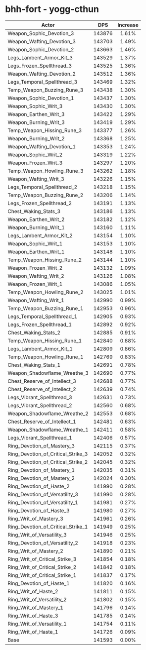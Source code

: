 # bhh-fort - yogg-cthun
| Actor | DPS | Increase |
|---|:---:|:---:|
|Weapon_Sophic_Devotion_3|143876|1.61%|
|Weapon_Wafting_Devotion_3|143703|1.49%|
|Weapon_Sophic_Devotion_2|143663|1.46%|
|Legs_Lambent_Armor_Kit_3|143529|1.37%|
|Legs_Frozen_Spellthread_3|143525|1.36%|
|Weapon_Wafting_Devotion_2|143512|1.36%|
|Legs_Temporal_Spellthread_3|143469|1.32%|
|Temp_Weapon_Buzzing_Rune_3|143438|1.30%|
|Weapon_Sophic_Devotion_1|143437|1.30%|
|Weapon_Sophic_Writ_3|143430|1.30%|
|Weapon_Earthen_Writ_3|143422|1.29%|
|Weapon_Burning_Writ_3|143419|1.29%|
|Temp_Weapon_Hissing_Rune_3|143377|1.26%|
|Weapon_Burning_Writ_2|143368|1.25%|
|Weapon_Wafting_Devotion_1|143353|1.24%|
|Weapon_Sophic_Writ_2|143319|1.22%|
|Weapon_Frozen_Writ_3|143297|1.20%|
|Temp_Weapon_Howling_Rune_3|143262|1.18%|
|Weapon_Wafting_Writ_3|143226|1.15%|
|Legs_Temporal_Spellthread_2|143218|1.15%|
|Temp_Weapon_Buzzing_Rune_2|143206|1.14%|
|Legs_Frozen_Spellthread_2|143191|1.13%|
|Chest_Waking_Stats_3|143186|1.13%|
|Weapon_Earthen_Writ_2|143182|1.12%|
|Weapon_Burning_Writ_1|143160|1.11%|
|Legs_Lambent_Armor_Kit_2|143154|1.10%|
|Weapon_Sophic_Writ_1|143153|1.10%|
|Weapon_Earthen_Writ_1|143148|1.10%|
|Temp_Weapon_Hissing_Rune_2|143144|1.10%|
|Weapon_Frozen_Writ_2|143132|1.09%|
|Weapon_Wafting_Writ_2|143126|1.08%|
|Weapon_Frozen_Writ_1|143086|1.05%|
|Temp_Weapon_Howling_Rune_2|143025|1.01%|
|Weapon_Wafting_Writ_1|142990|0.99%|
|Temp_Weapon_Buzzing_Rune_1|142953|0.96%|
|Legs_Temporal_Spellthread_1|142905|0.93%|
|Legs_Frozen_Spellthread_1|142892|0.92%|
|Chest_Waking_Stats_2|142885|0.91%|
|Temp_Weapon_Hissing_Rune_1|142840|0.88%|
|Legs_Lambent_Armor_Kit_1|142809|0.86%|
|Temp_Weapon_Howling_Rune_1|142769|0.83%|
|Chest_Waking_Stats_1|142691|0.78%|
|Weapon_Shadowflame_Wreathe_3|142690|0.77%|
|Chest_Reserve_of_Intellect_3|142688|0.77%|
|Chest_Reserve_of_Intellect_2|142639|0.74%|
|Legs_Vibrant_Spellthread_3|142631|0.73%|
|Legs_Vibrant_Spellthread_2|142560|0.68%|
|Weapon_Shadowflame_Wreathe_2|142553|0.68%|
|Chest_Reserve_of_Intellect_1|142481|0.63%|
|Weapon_Shadowflame_Wreathe_1|142411|0.58%|
|Legs_Vibrant_Spellthread_1|142406|0.57%|
|Ring_Devotion_of_Mastery_3|142115|0.37%|
|Ring_Devotion_of_Critical_Strike_3|142052|0.32%|
|Ring_Devotion_of_Critical_Strike_2|142045|0.32%|
|Ring_Devotion_of_Mastery_1|142035|0.31%|
|Ring_Devotion_of_Mastery_2|142024|0.30%|
|Ring_Devotion_of_Haste_2|141990|0.28%|
|Ring_Devotion_of_Versatility_3|141990|0.28%|
|Ring_Devotion_of_Versatility_1|141981|0.27%|
|Ring_Devotion_of_Haste_3|141980|0.27%|
|Ring_Writ_of_Mastery_3|141961|0.26%|
|Ring_Devotion_of_Critical_Strike_1|141949|0.25%|
|Ring_Writ_of_Versatility_3|141946|0.25%|
|Ring_Devotion_of_Versatility_2|141918|0.23%|
|Ring_Writ_of_Mastery_2|141890|0.21%|
|Ring_Writ_of_Critical_Strike_3|141854|0.18%|
|Ring_Writ_of_Critical_Strike_2|141842|0.18%|
|Ring_Writ_of_Critical_Strike_1|141837|0.17%|
|Ring_Devotion_of_Haste_1|141820|0.16%|
|Ring_Writ_of_Haste_2|141811|0.15%|
|Ring_Writ_of_Versatility_2|141802|0.15%|
|Ring_Writ_of_Mastery_1|141796|0.14%|
|Ring_Writ_of_Haste_3|141785|0.14%|
|Ring_Writ_of_Versatility_1|141754|0.11%|
|Ring_Writ_of_Haste_1|141726|0.09%|
|Base|141593|0.00%|
